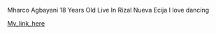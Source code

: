 ﻿Mharco Agbayani
18 Years Old
Live In Rizal Nueva Ecija
I love dancing


[My_link_here](file:///C:/xampp/htdocs/Mharco_Agbayani/Main/index.html)
